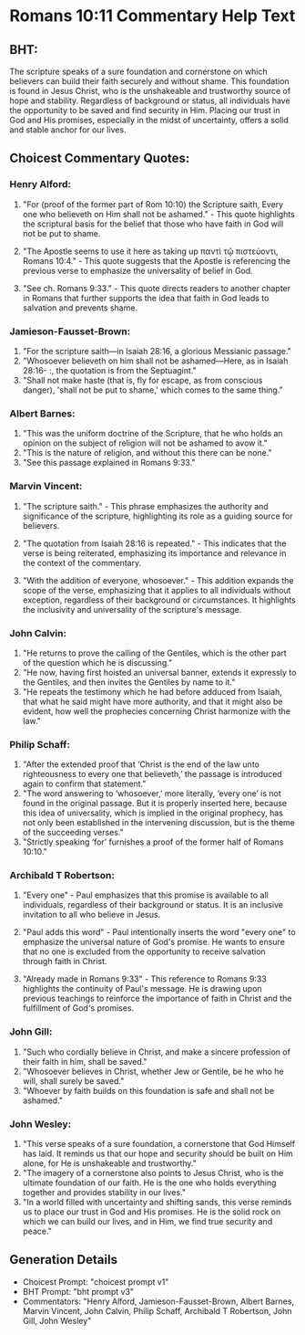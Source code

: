 # Romans 10:11 Commentary Help Text

## BHT:
The scripture speaks of a sure foundation and cornerstone on which believers can build their faith securely and without shame. This foundation is found in Jesus Christ, who is the unshakeable and trustworthy source of hope and stability. Regardless of background or status, all individuals have the opportunity to be saved and find security in Him. Placing our trust in God and His promises, especially in the midst of uncertainty, offers a solid and stable anchor for our lives.

## Choicest Commentary Quotes:
### Henry Alford:
1. "For (proof of the former part of Rom 10:10) the Scripture saith, Every one who believeth on Him shall not be ashamed." - This quote highlights the scriptural basis for the belief that those who have faith in God will not be put to shame.

2. "The Apostle seems to use it here as taking up παντὶ τῷ πιστεύοντι, Romans 10:4." - This quote suggests that the Apostle is referencing the previous verse to emphasize the universality of belief in God.

3. "See ch. Romans 9:33." - This quote directs readers to another chapter in Romans that further supports the idea that faith in God leads to salvation and prevents shame.

### Jamieson-Fausset-Brown:
1. "For the scripture saith—in Isaiah 28:16, a glorious Messianic passage."
2. "Whosoever believeth on him shall not be ashamed—Here, as in Isaiah 28:16- :, the quotation is from the Septuagint."
3. "Shall not make haste (that is, fly for escape, as from conscious danger), 'shall not be put to shame,' which comes to the same thing."

### Albert Barnes:
1. "This was the uniform doctrine of the Scripture, that he who holds an opinion on the subject of religion will not be ashamed to avow it."
2. "This is the nature of religion, and without this there can be none."
3. "See this passage explained in Romans 9:33."

### Marvin Vincent:
1. "The scripture saith." - This phrase emphasizes the authority and significance of the scripture, highlighting its role as a guiding source for believers.

2. "The quotation from Isaiah 28:16 is repeated." - This indicates that the verse is being reiterated, emphasizing its importance and relevance in the context of the commentary.

3. "With the addition of everyone, whosoever." - This addition expands the scope of the verse, emphasizing that it applies to all individuals without exception, regardless of their background or circumstances. It highlights the inclusivity and universality of the scripture's message.

### John Calvin:
1. "He returns to prove the calling of the Gentiles, which is the other part of the question which he is discussing."
2. "He now, having first hoisted an universal banner, extends it expressly to the Gentiles, and then invites the Gentiles by name to it."
3. "He repeats the testimony which he had before adduced from Isaiah, that what he said might have more authority, and that it might also be evident, how well the prophecies concerning Christ harmonize with the law."

### Philip Schaff:
1. "After the extended proof that ‘Christ is the end of the law unto righteousness to every one that believeth,’ the passage is introduced again to confirm that statement."
2. "The word answering to ‘whosoever,’ more literally, ‘every one’ is not found in the original passage. But it is properly inserted here, because this idea of universality, which is implied in the original prophecy, has not only been established in the intervening discussion, but is the theme of the succeeding verses."
3. "Strictly speaking ‘for’ furnishes a proof of the former half of Romans 10:10."

### Archibald T Robertson:
1. "Every one" - Paul emphasizes that this promise is available to all individuals, regardless of their background or status. It is an inclusive invitation to all who believe in Jesus.

2. "Paul adds this word" - Paul intentionally inserts the word "every one" to emphasize the universal nature of God's promise. He wants to ensure that no one is excluded from the opportunity to receive salvation through faith in Christ.

3. "Already made in Romans 9:33" - This reference to Romans 9:33 highlights the continuity of Paul's message. He is drawing upon previous teachings to reinforce the importance of faith in Christ and the fulfillment of God's promises.

### John Gill:
1. "Such who cordially believe in Christ, and make a sincere profession of their faith in him, shall be saved."
2. "Whosoever believes in Christ, whether Jew or Gentile, be he who he will, shall surely be saved."
3. "Whoever by faith builds on this foundation is safe and shall not be ashamed."

### John Wesley:
1. "This verse speaks of a sure foundation, a cornerstone that God Himself has laid. It reminds us that our hope and security should be built on Him alone, for He is unshakeable and trustworthy."
2. "The imagery of a cornerstone also points to Jesus Christ, who is the ultimate foundation of our faith. He is the one who holds everything together and provides stability in our lives."
3. "In a world filled with uncertainty and shifting sands, this verse reminds us to place our trust in God and His promises. He is the solid rock on which we can build our lives, and in Him, we find true security and peace."


## Generation Details
- Choicest Prompt: "choicest prompt v1"
- BHT Prompt: "bht prompt v3"
- Commentators: "Henry Alford, Jamieson-Fausset-Brown, Albert Barnes, Marvin Vincent, John Calvin, Philip Schaff, Archibald T Robertson, John Gill, John Wesley"
